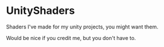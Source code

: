 # UnityShaders
Shaders I've made for my unity projects, you might want them.

Would be nice if you credit me, but you don't have to.
